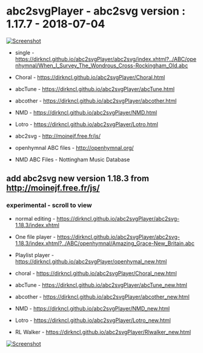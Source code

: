 # abc2svgPlayer - abc2svg version : 1.17.7 - 2018-07-04

[![Screenshot](https://dirkncl.github.io/abc2svgPlayer/screenshot/openhymnal.png)](https://dirkncl.github.io/abc2svgPlayer/openhymal.html)

  - single - https://dirkncl.github.io/abc2svgPlayer/abc2svg/index.xhtml?../ABC/openhymnal/When_I_Survey_The_Wondrous_Cross-Rockingham_Old.abc
  
  - Choral - https://dirkncl.github.io/abc2svgPlayer/Choral.html

  - abcTune - https://dirkncl.github.io/abc2svgPlayer/abcTune.html
  
  - abcother - https://dirkncl.github.io/abc2svgPlayer/abcother.html

  - NMD - https://dirkncl.github.io/abc2svgPlayer/NMD.html
  
  - Lotro - https://dirkncl.github.io/abc2svgPlayer/Lotro.html


- abc2svg - http://moinejf.free.fr/js/

- openhymnal ABC files - http://openhymnal.org/

- NMD ABC Files - Nottingham Music Database


## add abc2svg new version 1.18.3 from http://moinejf.free.fr/js/
### experimental - scroll to view

- normal editing - https://dirkncl.github.io/abc2svgPlayer/abc2svg-1.18.3/index.xhtml

- One file player - https://dirkncl.github.io/abc2svgPlayer/abc2svg-1.18.3/index.xhtml?../ABC/openhymnal/Amazing_Grace-New_Britain.abc

- Playlist player - https://dirkncl.github.io/abc2svgPlayer/openhymal_new.html

- choral - https://dirkncl.github.io/abc2svgPlayer/Choral_new.html

- abcTune - https://dirkncl.github.io/abc2svgPlayer/abcTune_new.html

- abcother - https://dirkncl.github.io/abc2svgPlayer/abcother_new.html

- NMD - https://dirkncl.github.io/abc2svgPlayer/NMD_new.html

- Lotro - https://dirkncl.github.io/abc2svgPlayer/Lotro_new.html

- RL Walker - https://dirkncl.github.io/abc2svgPlayer/Rlwalker_new.html 


[![Screenshot](https://dirkncl.github.io/abc2svgPlayer/screenshot/Carol.png)](https://dirkncl.github.io/abc2svgPlayer/Carol_new.html)
